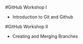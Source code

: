 #GitHub Workshop I
- Introduction to Git and Github

#GitHub Workshop II
- Creating and Merging Branches
